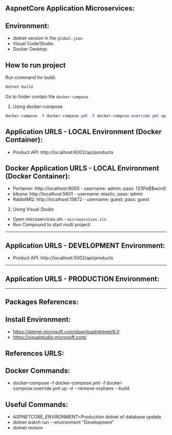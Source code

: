 ## AspnetCore Application Microservices:

## Environment:

* dotnet version in file `global.json`
* Visual Code/Studio
* Docker Desktop

## How to run project

Run command for build:
```Powershell
dotnet build
```

Go to folder contain file `docker-compose`

1. Using docker-compose
```Powershell
docker-compose -f docker-compose.yml -f docker-compose.override.yml up -d --remove-orphans
```

## Application URLS - LOCAL Environment (Docker Container):
- Product API: http://localhost:6002/api/products

## Docker Application URLS - LOCAL Environment (Docker Container):
- Portainer: http://localhost:9000 - username: admin; pass: 123Pa$$word!
- kibana: http://localhost:5601 - username: elastic; pass: admin
- RabbitMQ: http://localhost:15672 - username: guest; pass: guest

2. Using Visual Studio
- Open microservices.sln - `microservices.sln`
- Run Compound to start multi project:
---
## Application URLS - DEVELOPMENT Environment:
- Product API: http://localhost:5002/api/products
---
## Application URLS - PRODUCTION Environment:

---
## Packages References:

## Install Environment:

- https://dotnet.microsoft.com/download/dotnet/6.0
- https://visualstudio.microsoft.com/

## References URLS:

## Docker Commands:

- docker-compose -f docker-compose.yml -f docker-compose.override.yml up -d --remove-orphans --build

## Useful Commands:

- ASPNETCORE_ENVIRONMENT=Production dotnet ef database update
- dotnet watch run --environment "Development"
- dotnet restore